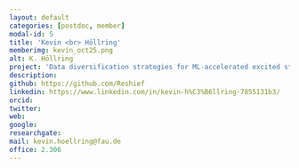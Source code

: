 ```yaml
---
layout: default
categories: [postdoc, member]
modal-id: 5
title: 'Kevin <br> Höllring'
memberimg: kevin_oct25.png
alt: K. Höllring
project: 'Data diversification strategies for ML-accelerated excited state dynamics simulations'
description:
github: https://github.com/Reshief
linkedin: https://www.linkedin.com/in/kevin-h%C3%B6llring-7855131b3/
orcid:
twitter:
web:
google:
researchgate:
mail: kevin.hoellring@fau.de
office: 2.306
---
```

